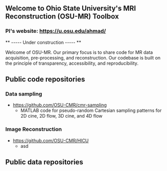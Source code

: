 ## Welcome to Ohio State University's MRI Reconstruction (OSU-MR) Toolbox
### PI's website: https://u.osu.edu/ahmad/

** ----- Under construction ----- **

Welcome of OSU-MR. Our primary focus is to share code for MR data acquisition, pre-processing, and reconstruction. Our codebase is built on the principle of transparency, accessibility, and reproducibility.

## Public code repositories
### Data sampling
* https://github.com/OSU-CMR/cmr-sampling
    * MATLAB code for pseudo-random Cartesian sampling patterns for 2D cine, 2D flow, 3D cine, and 4D flow
      
### Image Reconstruction
* https://github.com/OSU-CMR/HICU
   * asd
  

## Public data repositories
